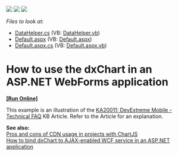 <!-- default badges list -->
![](https://img.shields.io/endpoint?url=https://codecentral.devexpress.com/api/v1/VersionRange/128583715/13.1.4%2B)
[![](https://img.shields.io/badge/Open_in_DevExpress_Support_Center-FF7200?style=flat-square&logo=DevExpress&logoColor=white)](https://supportcenter.devexpress.com/ticket/details/E4470)
[![](https://img.shields.io/badge/📖_How_to_use_DevExpress_Examples-e9f6fc?style=flat-square)](https://docs.devexpress.com/GeneralInformation/403183)
<!-- default badges end -->
<!-- default file list -->
*Files to look at*:

* [DataHelper.cs](./CS/WebSite/App_Code/DataHelper.cs) (VB: [DataHelper.vb](./VB/WebSite/App_Code/DataHelper.vb))
* [Default.aspx](./CS/WebSite/Default.aspx) (VB: [Default.aspx](./VB/WebSite/Default.aspx))
* [Default.aspx.cs](./CS/WebSite/Default.aspx.cs) (VB: [Default.aspx.vb](./VB/WebSite/Default.aspx.vb))
<!-- default file list end -->
# How to use the dxChart in an ASP.NET WebForms application
<!-- run online -->
**[[Run Online]](https://codecentral.devexpress.com/e4470/)**
<!-- run online end -->


<p>This example is an illustration of the <a href="https://www.devexpress.com/Support/Center/p/KA20011">KA20011: DevExtreme Mobile - Technical FAQ</a> KB Article. Refer to the Article for an explanation.</p><p><strong>See also:</strong><br />
<a href="http://chartjs.devexpress.com/Blog/pros-and-cons-of-cdn-with-chartjs#.UiR7tz9q1GQ"><u>Pros and cons of CDN usage in projects with ChartJS</u></a><u><br />
</u><a href="https://www.devexpress.com/Support/Center/p/E5145">How to bind dxChart to AJAX-enabled WCF service in an ASP.NET application</a></p>

<br/>


